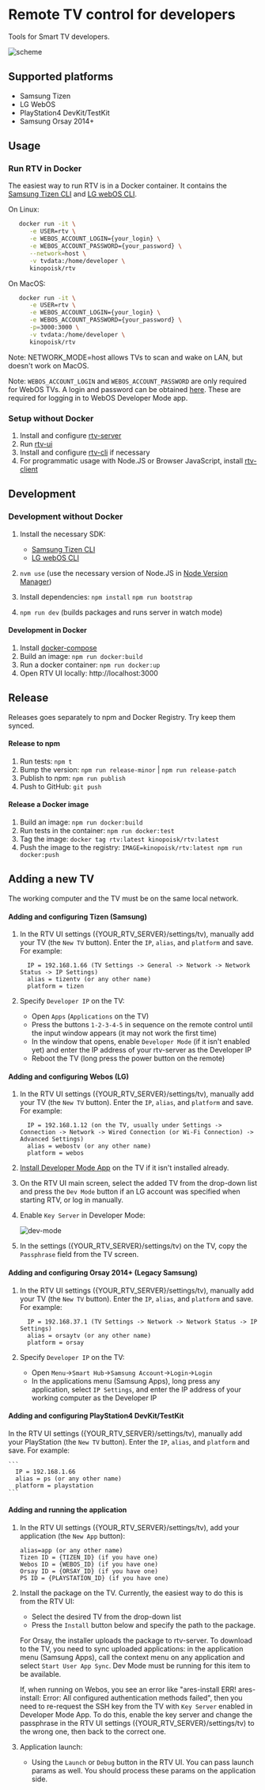 # Remote TV control for developers

Tools for Smart TV developers.

![scheme](img/scheme.png)

## Supported platforms

- Samsung Tizen
- LG WebOS
- PlayStation4 DevKit/TestKit
- Samsung Orsay 2014+

## Usage

### Run RTV in Docker

The easiest way to run RTV is in a Docker container. It contains the [Samsung Tizen CLI](https://developer.samsung.com/smarttv/develop/getting-started/using-sdk/command-line-interface.html) and [LG webOS CLI](https://webostv.developer.lge.com/develop/tools/cli-introduction).

On Linux:

```bash
   docker run -it \
      -e USER=rtv \
      -e WEBOS_ACCOUNT_LOGIN={your_login} \
      -e WEBOS_ACCOUNT_PASSWORD={your_password} \
      --network=host \
      -v tvdata:/home/developer \
      kinopoisk/rtv
```

On MacOS:

```bash
   docker run -it \
      -e USER=rtv \
      -e WEBOS_ACCOUNT_LOGIN={your_login} \
      -e WEBOS_ACCOUNT_PASSWORD={your_password} \
      -p=3000:3000 \
      -v tvdata:/home/developer \
      kinopoisk/rtv
```

Note: NETWORK_MODE=host allows TVs to scan and wake on LAN, but doesn't work on MacOS.

Note: `WEBOS_ACCOUNT_LOGIN` and `WEBOS_ACCOUNT_PASSWORD` are only required for WebOS TVs.
A login and password can be obtained [here](с/). These are required for logging in to WebOS Developer Mode app.

### Setup without Docker

1. Install and configure [rtv-server](packages/server/README.md)
2. Run [rtv-ui](packages/ui/README.md)
3. Install and configure [rtv-cli](packages/cli/README.md) if necessary
4. For programmatic usage with Node.JS or Browser JavaScript, install [rtv-client](packages/client/README.md)

## Development

### Development without Docker

1. Install the necessary SDK:
   - [Samsung Tizen CLI](https://developer.samsung.com/smarttv/develop/getting-started/using-sdk/command-line-interface.html)
   - [LG webOS CLI](https://webostv.developer.lge.com/develop/tools/cli-installation)

2. `nvm use` (use the necessary version of Node.JS in [Node Version Manager](https://github.com/nvm-sh/nvm))

3. Install dependencies:
`npm install`
   `npm run bootstrap`

4. `npm run dev` (builds packages and runs server in watch mode)

#### Development in Docker

1. Install [docker-compose](https://docs.docker.com/compose/install/)
2. Build an image: `npm run docker:build`
3. Run a docker container: `npm run docker:up`
4. Open RTV UI locally: http://localhost:3000

## Release

Releases goes separately to npm and Docker Registry.
Try keep them synced.

#### Release to npm

1. Run tests: `npm t`
2. Bump the version: `npm run release-minor` | `npm run release-patch`
3. Publish to npm: `npm run publish`
4. Push to GitHub: `git push`

#### Release a Docker image

1. Build an image: `npm run docker:build`
2. Run tests in the container: `npm run docker:test`
3. Tag the image: `docker tag rtv:latest kinopoisk/rtv:latest`
4. Push the image to the registry: `IMAGE=kinopoisk/rtv:latest npm run docker:push`

## Adding a new TV

The working computer and the TV must be on the same local network.

#### Adding and configuring Tizen (Samsung)

1. In the RTV UI settings ({YOUR_RTV_SERVER}/settings/tv), manually add your TV (the `New TV` button).
Enter the `IP`, `alias`, and `platform` and save. For example:

    ```
      IP = 192.168.1.66 (TV Settings -> General -> Network -> Network Status -> IP Settings)
      alias = tizentv (or any other name)
      platform = tizen
    ```

2. Specify `Developer IP` on the TV:
    - Open `Apps` (`Applications` on the TV)
    - Press the buttons `1-2-3-4-5` in sequence on the remote control until the input window appears (it may not work the first time)
    - In the window that opens, enable `Developer Mode` (if it isn't enabled yet) and enter the IP address of your rtv-server as the Developer IP
    - Reboot the TV (long press the power button on the remote)

#### Adding and configuring Webos (LG)

1. In the RTV UI settings ({YOUR_RTV_SERVER}/settings/tv), manually add your TV (the `New TV` button).
Enter the `IP`, `alias`, and `platform` and save. For example:

    ```
      IP = 192.168.1.12 (on the TV, usually under Settings -> Connection -> Network -> Wired Connection (or Wi-Fi Connection) -> Advanced Settings)
      alias = webostv (or any other name)
      platform = webos
    ```

2. [Install Developer Mode App](https://webostv.developer.lge.com/develop/getting-started/developer-mode-app#installing-developer-mode-app) on the TV if it isn't installed already.

3. On the RTV UI main screen, select the added TV from the drop-down list and press the `Dev Mode` button if an LG account was specified when starting RTV, or log in manually.

4. Enable `Key Server` in Developer Mode:

   ![dev-mode](img/key-server-webos.png)

5. In the settings ({YOUR_RTV_SERVER}/settings/tv) on the TV, copy the `Passphrase` field from the TV screen.

#### Adding and configuring Orsay 2014+ (Legacy Samsung)

1. In the RTV UI settings ({YOUR_RTV_SERVER}/settings/tv), manually add your TV (the `New TV` button).
Enter the `IP`, `alias`, and `platform` and save. For example:

    ```
      IP = 192.168.37.1 (TV Settings -> Network -> Network Status -> IP Settings)
      alias = orsaytv (or any other name)
      platform = orsay
    ```

2. Specify `Developer IP` on the TV:
    - Open `Menu`->`Smart Hub`->`Samsung Account`->`Login`->`Login`
    - In the applications menu (Samsung Apps), long press any application, select `IP Settings`, and enter the IP address of your working computer as the Developer IP

#### Adding and configuring PlayStation4 DevKit/TestKit

   In the RTV UI settings ({YOUR_RTV_SERVER}/settings/tv), manually add your PlayStation (the `New TV` button).
Enter the `IP`, `alias`, and `platform` and save. For example:

    ```
      IP = 192.168.1.66
      alias = ps (or any other name)
      platform = playstation
    ```

#### Adding and running the application

1. In the RTV UI settings ({YOUR_RTV_SERVER}/settings/tv), add your application (the `New App` button):

    ```
    alias=app (or any other name)
    Tizen ID = {TIZEN_ID} (if you have one)
    Webos ID = {WEBOS_ID} (if you have one)
    Orsay ID = {ORSAY_ID} (if you have one)
    PS ID = {PLAYSTATION_ID} (if you have one)
    ```

2. Install the package on the TV. Currently, the easiest way to do this is from the RTV UI:
    - Select the desired TV from the drop-down list
    - Press the `Install` button below and specify the path to the package.

    For Orsay, the installer uploads the package to rtv-server. To download to the TV, you need to sync uploaded applications: in the application menu (Samsung Apps), call the context menu on any application and select `Start User App Sync`. Dev Mode must be running for this item to be available.

    If, when running on Webos, you see an error like "ares-install ERR! ares-install: Error: All configured authentication methods failed",
then you need to re-request the SSH key from the TV with `Key Server` enabled in Developer Mode App. To do this, enable the key server and change the passphrase in the RTV UI settings ({YOUR_RTV_SERVER}/settings/tv) to the wrong one, then back to the correct one.

3. Application launch:
    - Using the `Launch` or `Debug` button in the RTV UI. You can pass launch params as well. You should process these params on the application side.
